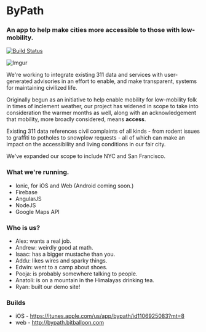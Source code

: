 # ByPath

### An app to help make cities more accessible to those with low-mobility.

[![Build Status](https://travis-ci.org/aelawson/bypath.svg?branch=master)](https://travis-ci.org/aelawson/bypath)

![Imgur](http://i.imgur.com/WSI4l7y.png)

We're working to integrate existing 311 data and services with user-generated advisories in an effort to enable, and make transparent, systems for maintaining civilized life.

Originally begun as an initiative to help enable mobility for low-mobility folk in times of inclement weather, our project has widened in scope to take into consideration the warmer months as well, along with an acknowledgement that mobility, more broadly considered, means __access__.

Existing 311 data references civil complaints of all kinds - from rodent issues to graffiti to potholes to snowplow requests - all of which can make an impact on the accessibility and living conditions in our fair city.

We've expanded our scope to include NYC and San Francisco.

### What we're running.
- Ionic, for iOS and Web (Android coming soon.)
- Firebase
- AngularJS
- NodeJS
- Google Maps API

### Who is us?
- Alex: wants a real job.
- Andrew: weirdly good at math.
- Isaac: has a bigger mustache than you.
- Addu: likes wires and sparky things.
- Edwin: went to a camp about shoes.
- Pooja: is probably somewhere talking to people.
- Anatoli: is on a mountain in the Himalayas drinking tea.
- Ryan: built our demo site!

### Builds
- iOS - https://itunes.apple.com/us/app/bypath/id1106925083?mt=8
- web - http://bypath.bitballoon.com
